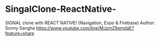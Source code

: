 # SingalClone-ReactNative-
SIGNAL clone with REACT NATIVE! (Navigation, Expo &amp; Firebase)
Author: Sonny Sangha
https://www.youtube.com/live/MJzmZ9qmdaE?feature=share
